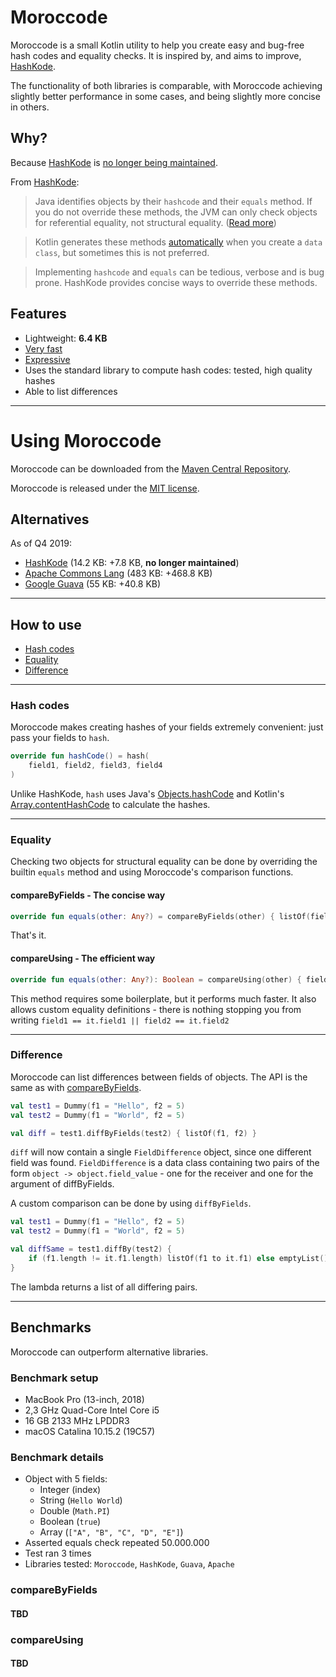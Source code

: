 # Moroccode

Moroccode is a small Kotlin utility to help you create easy and bug-free hash codes and equality checks. It is
inspired by, and aims to improve, [HashKode](https://github.com/PvdBerg1998/HashKode).

The functionality of both libraries is comparable, with Moroccode achieving slightly better performance in some cases, 
and being slightly more concise in others.

## Why?
Because [HashKode](https://github.com/PvdBerg1998/HashKode) is [no longer being maintained](https://github.com/PvdBerg1998/HashKode/issues/3#issuecomment-553642518).

From [HashKode](https://github.com/PvdBerg1998/HashKode#why):
> Java identifies objects by their `hashcode` and their `equals` method. If you do not override these methods, the JVM can only check objects for referential equality, not structural equality. ([Read more](https://kotlinlang.org/docs/reference/equality.html#equality))

> Kotlin generates these methods [automatically](https://kotlinlang.org/docs/reference/data-classes.html#data-classes) when you create a `data class`, but sometimes this is not preferred.

> Implementing `hashcode` and `equals` can be tedious, verbose and is bug prone. HashKode provides concise ways to override these methods.

## Features
- Lightweight: **6.4 KB**
- [Very fast](#benchmarks)
- [Expressive](#how-to-use)
- Uses the standard library to compute hash codes: tested, high quality hashes
- Able to list differences

---
  
# Using Moroccode
Moroccode can be downloaded from the [Maven Central Repository]().

Moroccode is released under the [MIT license](LICENSE.md).

## Alternatives
As of Q4 2019:
- [HashKode](https://github.com/PvdBerg1998/HashKode) (14.2 KB: +7.8 KB, **no longer maintained**)
- [Apache Commons Lang](https://commons.apache.org/proper/commons-lang/apidocs/org/apache/commons/lang3/builder/HashCodeBuilder.html) (483 KB: +468.8 KB)
- [Google Guava](https://github.com/google/guava/wiki/CommonObjectUtilitiesExplained) (55 KB: +40.8 KB)

---

## How to use
- [Hash codes](#hash-codes)
- [Equality](#equality)
- [Difference](#difference)

---

### Hash codes
Moroccode makes creating hashes of your fields extremely convenient: just pass your fields to `hash`.
```kotlin
override fun hashCode() = hash(
    field1, field2, field3, field4
)
```
Unlike HashKode, `hash` uses Java's [Objects.hashCode](https://docs.oracle.com/javase/7/docs/api/java/util/Objects.html#hashCode%28java.lang.Object%29) and Kotlin's [Array.contentHashCode](https://kotlinlang.org/api/latest/jvm/stdlib/kotlin.collections/content-hash-code.html) to calculate the hashes.

---

### Equality
Checking two objects for structural equality can be done by overriding the builtin `equals` method and using Moroccode's comparison functions.

#### compareByFields - The concise way

```Kotlin
override fun equals(other: Any?) = compareByFields(other) { listOf(field1, field2, field3, ...) }
``` 

That's it.

#### compareUsing - The efficient way

```Kotlin
override fun equals(other: Any?): Boolean = compareUsing(other) { field1 == it.field1 && field2 == it.field2 && ... }
```

This method requires some boilerplate, but it performs much faster. It also allows custom equality definitions - there is nothing stopping you from writing `field1 == it.field1 || field2 == it.field2`

---

### Difference
Moroccode can list differences between fields of objects. The API is the same as with [compareByFields](#comparebyfields---the-concise-way).
```kotlin
val test1 = Dummy(f1 = "Hello", f2 = 5)
val test2 = Dummy(f1 = "World", f2 = 5)

val diff = test1.diffByFields(test2) { listOf(f1, f2) }
```
`diff` will now contain a single `FieldDifference` object, since one different field was found.
`FieldDifference` is a data class containing two pairs of the form `object -> object.field_value` - one for the receiver and one for the argument of diffByFields.

A custom comparison can be done by using `diffByFields`.

```kotlin
val test1 = Dummy(f1 = "Hello", f2 = 5)
val test2 = Dummy(f1 = "World", f2 = 5)

val diffSame = test1.diffBy(test2) {
    if (f1.length != it.f1.length) listOf(f1 to it.f1) else emptyList()
}
```

The lambda returns a list of all differing pairs.

---

## Benchmarks
Moroccode can outperform alternative libraries.

### Benchmark setup
- MacBook Pro (13-inch, 2018)
- 2,3 GHz Quad-Core Intel Core i5
- 16 GB 2133 MHz LPDDR3
- macOS Catalina 10.15.2 (19C57)

### Benchmark details
- Object with 5 fields:
    - Integer (index)
    - String (`Hello World`)
    - Double (`Math.PI`)
    - Boolean (`true`)
    - Array<String> (`["A", "B", "C", "D", "E"]`)
- Asserted equals check repeated 50.000.000
- Test ran 3 times
- Libraries tested: `Moroccode`, `HashKode`, `Guava`, `Apache`

### compareByFields
#### TBD

### compareUsing
#### TBD

